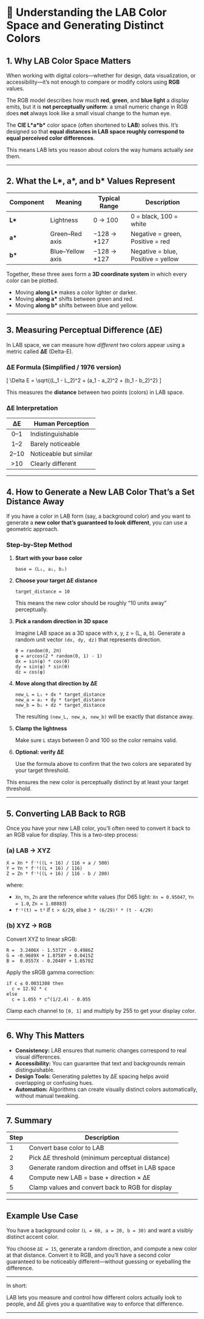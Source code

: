 # 🎨 Understanding the LAB Color Space and Generating Distinct Colors

## 1. Why LAB Color Space Matters

When working with digital colors—whether for design, data visualization, or accessibility—it’s not enough to compare or modify colors using **RGB** values.

The RGB model describes how much **red**, **green**, and **blue light** a display emits, but it is **not perceptually uniform**: a small numeric change in RGB does **not** always look like a small visual change to the human eye.

The **CIE L\*a\*b\*** color space (often shortened to **LAB**) solves this. It’s designed so that **equal distances in LAB space roughly correspond to equal perceived color differences**.

This means LAB lets you reason about colors the way humans actually *see* them.

---

## 2. What the L\*, a\*, and b\* Values Represent

| Component | Meaning | Typical Range | Description |
|-----------|---------|---------------|-------------|
| **L\*** | Lightness | 0 → 100 | 0 = black, 100 = white |
| **a\*** | Green–Red axis | −128 → +127 | Negative = green, Positive = red |
| **b\*** | Blue–Yellow axis | −128 → +127 | Negative = blue, Positive = yellow |

Together, these three axes form a **3D coordinate system** in which every color can be plotted.

- Moving **along L\*** makes a color lighter or darker.
- Moving **along a\*** shifts between green and red.
- Moving **along b\*** shifts between blue and yellow.

---

## 3. Measuring Perceptual Difference (ΔE)

In LAB space, we can measure how *different* two colors appear using a metric called **ΔE** (Delta-E).

### ΔE Formula (Simplified / 1976 version)

\[
\Delta E = \sqrt{(L_1 - L_2)^2 + (a_1 - a_2)^2 + (b_1 - b_2)^2}
\]

This measures the **distance** between two points (colors) in LAB space.

### ΔE Interpretation

| ΔE | Human Perception |
|:--:|------------------|
| 0–1 | Indistinguishable |
| 1–2 | Barely noticeable |
| 2–10 | Noticeable but similar |
| >10 | Clearly different |

---

## 4. How to Generate a New LAB Color That’s a Set Distance Away

If you have a color in LAB form (say, a background color) and you want to generate a **new color that’s guaranteed to look different**, you can use a geometric approach.

### Step-by-Step Method

1. **Start with your base color**

   ```text
   base = (L₁, a₁, b₁)
   ```

2. **Choose your target ΔE distance**

   ```text
   target_distance = 10
   ```

   This means the new color should be roughly “10 units away” perceptually.

3. **Pick a random direction in 3D space**

   Imagine LAB space as a 3D space with x, y, z = (L, a, b). Generate a random unit vector `(dx, dy, dz)` that represents direction.

   ```text
   θ = random(0, 2π)
   φ = arccos(2 * random(0, 1) - 1)
   dx = sin(φ) * cos(θ)
   dy = sin(φ) * sin(θ)
   dz = cos(φ)
   ```

4. **Move along that direction by ΔE**

   ```text
   new_L = L₁ + dx * target_distance
   new_a = a₁ + dy * target_distance
   new_b = b₁ + dz * target_distance
   ```

   The resulting `(new_L, new_a, new_b)` will be exactly that distance away.

5. **Clamp the lightness**

   Make sure `L` stays between 0 and 100 so the color remains valid.

6. **Optional: verify ΔE**

   Use the formula above to confirm that the two colors are separated by your target threshold.

This ensures the new color is perceptually distinct by at least your target threshold.

---

## 5. Converting LAB Back to RGB

Once you have your new LAB color, you’ll often need to convert it back to an RGB value for display. This is a two-step process:

### (a) LAB → XYZ

```text
X = Xn * f⁻¹((L + 16) / 116 + a / 500)
Y = Yn * f⁻¹((L + 16) / 116)
Z = Zn * f⁻¹((L + 16) / 116 - b / 200)
```

where:

- `Xn`, `Yn`, `Zn` are the reference white values (for D65 light: `Xn = 0.95047`, `Yn = 1.0`, `Zn = 1.08883`)
- `f⁻¹(t) = t³` if `t > 6/29`, else `3 * (6/29)² * (t - 4/29)`

### (b) XYZ → RGB

Convert XYZ to linear sRGB:

```text
R =  3.2406X - 1.5372Y - 0.4986Z
G = -0.9689X + 1.8758Y + 0.0415Z
B =  0.0557X - 0.2040Y + 1.0570Z
```

Apply the sRGB gamma correction:

```text
if c ≤ 0.0031308 then
  c = 12.92 * c
else
  c = 1.055 * c^(1/2.4) - 0.055
```

Clamp each channel to `[0, 1]` and multiply by 255 to get your display color.

---

## 6. Why This Matters

- **Consistency:** LAB ensures that numeric changes correspond to real visual differences.
- **Accessibility:** You can guarantee that text and backgrounds remain distinguishable.
- **Design Tools:** Generating palettes by ΔE spacing helps avoid overlapping or confusing hues.
- **Automation:** Algorithms can create visually distinct colors automatically, without manual tweaking.

---

## 7. Summary

| Step | Description |
|------|-------------|
| 1 | Convert base color to LAB |
| 2 | Pick ΔE threshold (minimum perceptual distance) |
| 3 | Generate random direction and offset in LAB space |
| 4 | Compute new LAB = base + direction × ΔE |
| 5 | Clamp values and convert back to RGB for display |

---

## Example Use Case

You have a background color `(L = 60, a = 20, b = 30)` and want a visibly distinct accent color.

You choose `ΔE = 15`, generate a random direction, and compute a new color at that distance. Convert it to RGB, and you’ll have a second color guaranteed to be noticeably different—without guessing or eyeballing the difference.

---

In short:

LAB lets you measure and control how different colors actually look to people, and ΔE gives you a quantitative way to enforce that difference.

---
